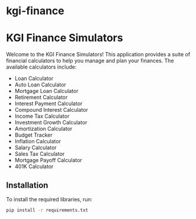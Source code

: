 # kgi-finance

# KGI Finance Simulators

Welcome to the KGI Finance Simulators! This application provides a suite of financial calculators to help you manage and plan your finances. The available calculators include:

- Loan Calculator
- Auto Loan Calculator
- Mortgage Loan Calculator
- Retirement Calculator
- Interest Payment Calculator
- Compound Interest Calculator
- Income Tax Calculator
- Investment Growth Calculator
- Amortization Calculator
- Budget Tracker
- Inflation Calculator
- Salary Calculator
- Sales Tax Calculator
- Mortgage Payoff Calculator
- 401K Calculator

## Installation

To install the required libraries, run:

```bash
pip install -r requirements.txt
